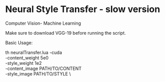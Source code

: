 # Neural Style Transfer - slow version
Computer Vision- Machine Learning

Make sure to download VGG-19 before running the script.

Basic Usage:

th neuralTransfer.lua -cuda \
  -content_weight 5e0 \
  -style_weight 1e2 \
  -content_image PATH/TO/CONTENT \
  -style_image PATH/TO/STYLE \
